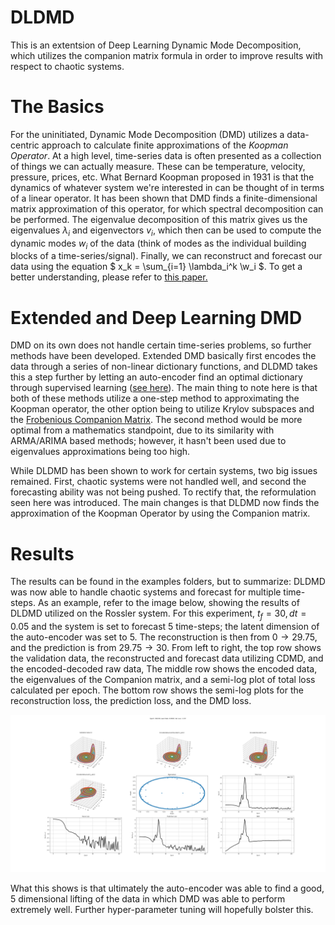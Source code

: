 # DLDMD

This is an extentsion of Deep Learning Dynamic Mode Decomposition, which utilizes the companion matrix formula in order to improve results with respect to chaotic systems.

# The Basics

For the uninitiated, Dynamic Mode Decomposition (DMD) utilizes a data-centric approach to calculate finite approximations of the _Koopman Operator_. At a high level, time-series data is often presented as a collection of things we can actually measure. These can be temperature, velocity, pressure, prices, etc. What Bernard Koopman proposed in 1931 is that the dynamics of whatever system we're interested in can be thought of in terms of a linear operator. It has been shown that DMD finds a finite-dimensional matrix approximation of this operator, for which spectral decomposition can be performed. The eigenvalue decomposition of this matrix gives us the eigenvalues $\lambda_i$ and eigenvectors $v_i$, which then can be used to compute the dynamic modes $w_i$ of the data (think of modes as the individual building blocks of a time-series/signal). Finally, we can reconstruct and forecast our data using the equation $ x_k = \sum_{i=1} \lambda_i^k \w_i $. To get a better understanding, please refer to [this paper.](https://flair.monash.edu.au/intranet/proceedings/piv2009/Site/CB1_Fundamentals_4_files/PIV09-0141.pdf#:~:text=The%20Dynamic%20Mode%20Decomposition%20%28DMD%29%20is%20a%20noveltechnique,equally%20to%20particle-imagevelocimetry%20data%20and%20image-based%20%EF%AC%82ow%20visualizations.)

# Extended and Deep Learning DMD
DMD on its own does not handle certain time-series problems, so further methods have been developed. Extended DMD basically first encodes the data through a series of non-linear dictionary functions, and DLDMD takes this a step further by letting an auto-encoder find an optimal dictionary through supervised learning ([see here](https://aip.scitation.org/doi/full/10.1063/5.0073893#:~:text=We%20call%20this%20method%20the%20deep%20learning%20dynamic,enable%20data-driven%20prediction%20where%20the%20standard%20DMD%20fails.)). The main thing to note here is that both of these methods utilize a one-step method to approximating the Koopman operator, the other option being to utilize Krylov subspaces and the [Frobenious Companion Matrix](https://arxiv.org/abs/1808.09557). The second method would be more optimal from a mathematics standpoint, due to its similarity with ARMA/ARIMA based methods; however, it hasn't been used due to eigenvalues approximations being too high.

While DLDMD has been shown to work for certain systems, two big issues remained. First, chaotic systems were not handled well, and second the forecasting ability was not being pushed. To rectify that, the reformulation seen here was introduced. The main changes is that DLDMD now finds the approximation of the Koopman Operator by using the Companion matrix.

# Results
The results can be found in the examples folders, but to summarize: DLDMD was now able to handle chaotic systems and forecast for multiple time-steps. As an example, refer to the image below, showing the results of DLDMD utilized on the Rossler system. For this experiment, $t_f = 30, dt = 0.05$ and the system is set to forecast 5 time-steps; the latent dimension of the auto-encoder was set to 5. The reconstruction is then from $0 \to 29.75$, and the prediction is from $29.75 \to 30$. From left to right, the top row shows the validation data, the reconstructed and forecast data utilizing CDMD, and the encoded-decoded raw data, The middle row shows the encoded data, the eigenvalues of the Companion matrix, and a semi-log plot of total loss calculated per epoch. The bottom row shows the semi-log plots for the reconstruction loss, the prediction loss, and the DMD loss.

![Image](https://github.com/PJ6451/DLDMD/blob/main/examples/rossler/rossler_tf_30_pd_5_lifted_5.png)

What this shows is that ultimately the auto-encoder was able to find a good, 5 dimensional lifting of the data in which DMD was able to perform extremely well. Further hyper-parameter tuning will hopefully bolster this.
